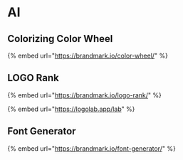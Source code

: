 # AI

## Colorizing Color Wheel

{% embed url="https://brandmark.io/color-wheel/" %}

## LOGO Rank

{% embed url="https://brandmark.io/logo-rank/" %}

{% embed url="https://logolab.app/lab" %}



## Font Generator

{% embed url="https://brandmark.io/font-generator/" %}



